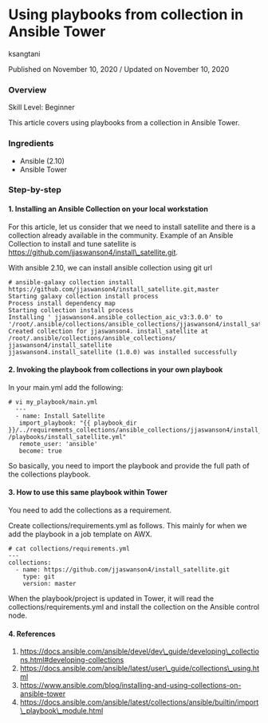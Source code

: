 # Using playbooks from collection in Ansible Tower

ksangtani

Published on November 10, 2020 / Updated on November 10, 2020

### Overview

Skill Level: Beginner

This article covers using playbooks from a collection in Ansible Tower.

### Ingredients

* Ansible (2.10)
* Ansible Tower

### Step-by-step

#### 1. Installing an Ansible Collection on your local workstation

For this article, let us consider that we need to install satellite and there is a collection already available in the community. Example of an Ansible Collection to install and tune satellite is https://github.com/jjaswanson4/install\_satellite.git.

With ansible 2.10, we can install ansible collection using git url

```
# ansible-galaxy collection install https://github.com/jjaswanson4/install_satellite.git,master
Starting galaxy collection install process
Process install dependency map
Starting collection install process
Installing ' jjaswanson4.ansible_collection_aic_v3:3.0.0' to '/root/.ansible/collections/ansible_collections/jjaswanson4/install_satellite'
Created collection for jjaswanson4. install_satellite at /root/.ansible/collections/ansible_collections/ jjaswanson4/install_satellite
jjaswanson4.install_satellite (1.0.0) was installed successfully
```

#### 2. Invoking the playbook from collections in your own playbook

In your main.yml add the following:

```
# vi my_playbook/main.yml
  ---
  - name: Install Satellite
   import_playbook: "{{ playbook_dir }}/../requirements_collections/ansible_collections/jjaswanson4/install_satellite /playbooks/install_satellite.yml"
   remote_user: 'ansible'
   become: true
```

So basically, you need to import the playbook and provide the full path of the collections playbook.

#### 3. How to use this same playbook within Tower

You need to add the collections as a requirement.

Create collections/requirements.yml as follows. This mainly for when we add the playbook in a job template on AWX.

```
# cat collections/requirements.yml
---
collections:
  - name: https://github.com/jjaswanson4/install_satellite.git
    type: git
    version: master
```

When the playbook/project is updated in Tower, it will read the collections/requirements.yml and install the collection on the Ansible control node.

#### 4. References

1.  https://docs.ansible.com/ansible/devel/dev\_guide/developing\_collections.html#developing-collections
2.  https://docs.ansible.com/ansible/latest/user\_guide/collections\_using.html
3.  https://www.ansible.com/blog/installing-and-using-collections-on-ansible-tower
4.  https://docs.ansible.com/ansible/latest/collections/ansible/builtin/import\_playbook\_module.html
